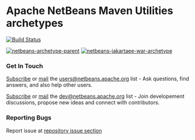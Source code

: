 <!--

    Licensed to the Apache Software Foundation (ASF) under one
    or more contributor license agreements.  See the NOTICE file
    distributed with this work for additional information
    regarding copyright ownership.  The ASF licenses this file
    to you under the Apache License, Version 2.0 (the
    "License"); you may not use this file except in compliance
    with the License.  You may obtain a copy of the License at

      https://www.apache.org/licenses/LICENSE-2.0

    Unless required by applicable law or agreed to in writing,
    software distributed under the License is distributed on an
    "AS IS" BASIS, WITHOUT WARRANTIES OR CONDITIONS OF ANY
    KIND, either express or implied.  See the License for the
    specific language governing permissions and limitations
    under the License.

-->

# Apache NetBeans Maven Utilities archetypes

[![Build Status](https://ci-builds.apache.org/buildStatus/icon?job=Netbeans%2Fnetbeans-maven-TLP%2Fnetbeans-mavenutils-archetypes%2Fmaster)](https://ci-builds.apache.org/job/Netbeans/job/netbeans-maven-TLP/job/netbeans-mavenutils-archetypes/job/master/)


[![netbeans-archetype-parent](https://img.shields.io/maven-central/v/org.apache.netbeans.archetypes/netbeans-archetype-parent.svg?label=netbeans-archetype-parent)](https://search.maven.org/artifact/org.apache.netbeans.archetypes/netbeans-archetype-parent)
[![netbeans-jakartaee-war-archetype](https://img.shields.io/maven-central/v/org.apache.netbeans.archetypes/netbeans-jakartaee-war-archetype.svg?label=netbeans-jakartaee-war-archetype)](https://search.maven.org/artifact/org.apache.netbeans.archetypes/netbeans-jakartaee-war-archetype)


### Get In Touch

[Subscribe](mailto:users-subscribe@netbeans.apache.org) or [mail](mailto:users@netbeans.apache.org) the [users@netbeans.apache.org](mailto:users@netbeans.apache.org) list - Ask questions, find answers, and also help other users.

[Subscribe](mailto:dev-subscribe@netbeans.apache.org) or [mail](mailto:dev@netbeans.apache.org) the [dev@netbeans.apache.org](mailto:dev@netbeans.apache.org) list - Join developement discussions, propose new ideas and connect with contributors.

### Reporting Bugs

Report issue at [repository issue section](https://github.com/apache/netbeans-mavenutils-archetypes/issues)

